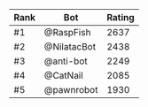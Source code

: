 Rank|Bot|Rating
---|---|---
#1|@RaspFish|2637
#2|@NilatacBot|2438
#3|@anti-bot|2249
#4|@CatNail|2085
#5|@pawnrobot|1930
